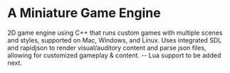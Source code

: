 # A Miniature Game Engine 
2D game engine using C++ that runs custom games with multiple scenes and styles, supported on Mac, Windows, and Linux. 
Uses integrated SDL and rapidjson to render visual/auditory content and parse json files, allowing for customized gameplay & content.
-- Lua support to be added next.
